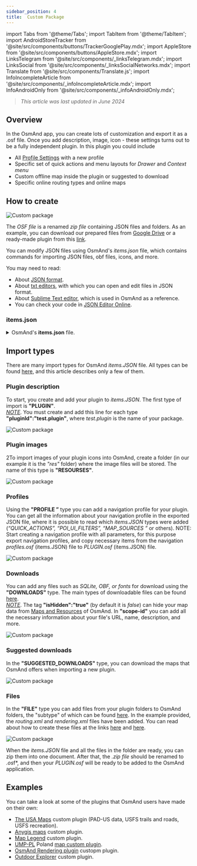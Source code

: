 ```yaml
---
sidebar_position: 4
title:  Custom Package
---
```


import Tabs from '@theme/Tabs';
import TabItem from '@theme/TabItem';
import AndroidStoreTracker from '@site/src/components/buttons/TrackerGooglePlay.mdx';
import AppleStore from '@site/src/components/buttons/AppleStore.mdx';
import LinksTelegram from '@site/src/components/_linksTelegram.mdx';
import LinksSocial from '@site/src/components/_linksSocialNetworks.mdx';
import Translate from '@site/src/components/Translate.js';
import InfoIncompleteArticle from '@site/src/components/_infoIncompleteArticle.mdx';
import InfoAndroidOnly from '@site/src/components/_infoAndroidOnly.mdx';


> *This article was last updated in June 2024*

## Overview

In the OsmAnd app, you can create lots of customization and export it as a .osf file. Once you add description, image, icon - these settings turns out to be a fully independent plugin. In this plugin you could include 
- All [Profile Settings](../personal/profiles.md) with a new profile
- Specific set of quick actions and menu layouts for *Drawer* and *Context menu*
- Custom offline map inside the plugin or suggested to download
- Specific online routing types and online maps


## How to create

![Custom package](@site/static/img/plugins/custom/1.jpg)

The *OSF file* is a renamed *zip file* containing JSON files and folders. As an example, you can download our prepared files from [Google Drive](https://drive.google.com/drive/folders/1wDPGThkdRi9_3UrCKROgt49qi-1gM6jk?usp=sharing) or a ready-made plugin from this [link](https://drive.google.com/open?id=1efZ01uAIL27aTQLLoTl8KYH-ts_WSRSe).  

You can modify JSON files using OsmAnd's *items.json* file, which contains commands for importing JSON files, obf files, icons, and more.

You may need to read:
- About [JSON format](https://en.wikipedia.org/wiki/JSON).
- About [txt editors](https://en.wikipedia.org/wiki/List_of_text_editors), with which you can open and edit files in JSON format.
- About [Sublime Text editor](https://en.wikipedia.org/wiki/Sublime_Text), which is used in OsmAnd as a reference.
- You can check your code in [JSON Editor Online](https://jsoneditoronline.org/).


### items.json

<details><summary> OsmAnd's <b>items.json</b> file. </summary> 

```
{
   "version":1,
   "items":[

      {
         "type":"PLUGIN",
         "pluginId":"test.plugin",
         "version" : 1,
         "icon": {
             "" : "@plugin-id.png"
             
         },
         "image": {
             "" :"@plugin-image.webp"
         },
         "name":{
            "":"Test Plugin",
            "ru":"Test Plugin: RU language"
         },
         "description":{
            "":"This package is a test package and displays test information.",
            "ru":"This package is a test package and displays test information. RU language."
         }
      },

      {
         "type":"RESOURCES",
         "pluginId":"test.plugin",
         "file":"res"
      },


      {
         "type":"DOWNLOADS",
         "pluginId":"test.plugin",
         "items":[
            {
               "path":"test",
               "name":{
                  "":"My offline maps",
                  "ru":"RU: My offline maps"
               },
               "icon":{
                  "":"ic_world_globe_dark"
               },
               "header-color":"#002E64",
               "description":{
                  "text":{
                     "":"This package is a collection of online and offline map sources of various types.",
                     "ru":"RU: This package is a collection of online and offline map sources of various types."
                  },
                  "button":[
                     {
                        "":"Telegram chat OsmAnd",
                        "url":"https:\/\/t.me\/OsmAndMaps"
                     }
                  ]
               }
            },
            {
               "scope-id":"offline-maps",
               "path":"test/Waterway",
               "header-color":"#002E64",
               "name":{
                  "":"Waterway",
                  "ru":"RU: waterway"
               },
               "icon":{
                  "":"ic_world_globe_dark"
               },
               "items":[
                  {
                     "name":{
                        "":"Offline Waterway map SA",
                        "ru":"RU: Offline Waterway map SA"
                     },
                     "filename":"waterway.obf.zip",
                     "type":"map",
                     "isHidden":"true",
                     "timestamp":1582994500,
                     "containerSize":28195301,
                     "contentSize":28195301,
                     "description":{
                        "text":{
                           "":"Zoom min: 0<br />Zoom max: 19<br />Countries: SA",
                           "ru":"RU: Zoom min: 0<br />Zoom max: 19<br />Countries: SA"
                        },
                        "image":[
                           "https://drive.google.com/uc?id=16HjUHsSWNgeQI0bmuup9ohpyrg6rWkHH&export=download"
                        ]
                     },
                     "downloadurl":"https://drive.google.com/uc?id=10iP2VZexHtHC0QLhACZ1QoEy-duNN5Wg&export=download",
                     "firstsubname":{
                        "":"Waterway",
                        "ru":"RU: Waterway"
                     },
                     "secondsubname":{
                        "":"",
                        "ru":""
                     }
                }
           ]
        }] 
    },

      {
         "type":"PROFILE",
         "pluginId":"test.plugin",
         "file":"bicycle_test.json",
         "appMode":{
            "iconColor":"RED",
            "iconName":"ic_action_motorcycle_dark",
            "locIcon":"BENTLEY",
            "navIcon":"BENTLEY",
            "order":32,
            "parent":"bicycle",
            "stringKey":"bicycle_test",
            "userProfileName" : "Test Prof"
         },
         "prefs" : {
            "drawer_logo": { "" : "@logo.png"},
            "drawer_url" : { "" : "https://osmand.net"},
            "drawer_items" : { "hidden" : ["dashboard"], "order" : ["map_markers", "my_places", "search"] },
            "context_menu_items" : {},
            "configure_map_items" : {},
            "route_service":"OSMAND",
            "renderer":"test-rendering.render.xml",
            "routing_profile":"routing-test.xml/test-car"
        }
      },

      {
         "type":"FILE",
         "pluginId":"test.plugin",
         "subtype" : "rendering_style",
         "file":"\/rendering\/test-rendering.render.xml"
      },

      {
         "type":"FILE",
         "pluginId":"test.plugin",
         "subtype" : "routing_config",
         "file":"\/routing\/routing-test.xml"
      },

      {
         "type":"SUGGESTED_DOWNLOADS",
         "pluginId":"test.plugin",
         "comment-1" : "search-type are latlon (closest by latlon), worldregion (by boundaries if name matches worldRegion downloadName as we do for default types), by default natural order, limit finds first N elements",
         "comment-2" : "predefined scope-id are @type of indexes.xml map, srtm_map, road_map, wikimap, wikivoyage, hillshade, slope, fonts, voice, depth ",
         "comment-3" : "names filters ignore case by name.contains(filterName)",
         "items": [{
             "scope-id" : "test-downloads",
             "limit" : 1,
             "search-type" : "latlon"
         }, {
             "scope-id" : "road_map",
             "names" : [
                 "Poland_lesser-poland_europe_2.obf.zip", "netherlands_noord-holland_europe"]
         }, {
             "scope-id" : "wikimap",
             "search-type" : "worldregion"
         }]
      },

      {
         "type":"NAVIGATION_ICONS",
         "pluginId":"test.plugin",
         "items" : [{
            "locationIcon": {
                 "" : "@bentley-car.png"
            },
            "locationIconId": "BENTLEY", 
            "navigationIcon": {
                 "" : "@bentley-car-moving.png"
            },
            "navigationIconId": "BENTLEY"
         }]
      },
      
      {
         "type":"QUICK_ACTIONS",
         "pluginId":"test.plugin",
         "items": [{
            "name": "Test quick action",
            "actionType": "osmbug.add",
            "params": "{\"dialog\":\"false\",\"message\":\"Message\"}"
          }]
      },

      {
         "type":"POI_UI_FILTERS",
         "pluginId":"test.plugin",
          "items": [{
                "name": "Test Search",
                "filterId": "test_search",
                "acceptedTypes": "{\"sustenance\":[\"bar\",\"alpine_hut\"]}"
            }]
      },

      {
         "type":"MAP_SOURCES",
         "pluginId":"test.plugin",
         "items": [{
            "sql": false,
            "name": "OsmAnd (test)",
            "minZoom": 1,
            "maxZoom": 19,
            "url": "https:\/\/tile.osmand.net\/hd\/{0}\/{1}\/{2}.png",
            "ellipsoid": false,
            "inverted_y": false,
            "timesupported": false,
            "expire": -1,
            "inversiveZoom": false,
            "ext": ".png",
            "tileSize": 512,
            "bitDensity": 8,
            "avgSize": 18000
        }]
      }
   ]
}

```
</details>


## Import types

There are many import types for OsmAnd *items.JSON* file. All types can be found [here](https://github.com/osmandapp/Osmand/blob/r3.7/OsmAnd/src/net/osmand/plus/settings/backend/SettingsHelper.java#L133), and this article describes only a few of them.

### Plugin description
To start, you create and add your plugin to *items.JSON*. The first type of import is **"PLUGIN"**.  
   *<u>NOTE</u>*. You must create and add this line for each type **"pluginId":"test.plugin"**, where *test.plugin* is the name of your package.  

   ![Custom package](@site/static/img/plugins/custom/2.jpg)

### Plugin images
2To import images of your plugin icons into OsmAnd, create a folder (in our example it is the *"res"* folder) where the image files will be stored. The name of this type is **"RESOURSES"**.  

   ![Custom package](@site/static/img/plugins/custom/4.jpg)


### Profiles
Using the **"PROFILE ”** type you can add a navigation profile for your plugin. You can get all the information about your navigation profile in the exported JSON file, where it is possible to read which *items.JSON* types were added (*“QUICK_ACTIONS”, “POI_UI_FILTERS”, “MAP_SOURCES ”* or others). 
NOTE: Start creating a navigation profile with all parameters, for this purpose export navigation profiles, and copy necessary items from the navigation *profiles.osf* (items.JSON) file to *PLUGIN.osf* (items.JSON) file.  

   ![Custom package](@site/static/img/plugins/custom/6.jpg)

### Downloads
You can add any files such as *SQLite, OBF, or fonts* for download using the **"DOWNLOADS"** type. The main types of downloadable files can be found [here](https://github.com/osmandapp/Osmand/blob/master/OsmAnd/src/net/osmand/plus/download/DownloadActivityType.java#L33).  
   *<u>NOTE</u>*. The tag **"isHidden":"true"** (by default it is *false*) can hide your map data from [Maps and Resources](../personal/maps-resources.md#local) of OsmAnd.  In **"scope-id"** you can add all the necessary information about your file's URL, name, description, and more.  

   ![Custom package](@site/static/img/plugins/custom/3.jpg)

### Suggested downloads
In the **"SUGGESTED_DOWNLOADS"** type, you can download the maps that OsmAnd offers when importing a new plugin.  

   ![Custom package](@site/static/img/plugins/custom/7.jpg)

### Files
 In the **"FILE"** type you can add files from your plugin folders to OsmAnd folders, the "subtype" of which can be found [here](https://github.com/osmandapp/Osmand/blob/r3.7/OsmAnd/src/net/osmand/plus/settings/backend/SettingsHelper.java#L1312). In the example provided, the *routing.xml* and *rendering.xml* files have been added. You can read about how to create these files at the links [here](https://github.com/osmandapp/OsmAnd-resources/blob/master/routing/routing.xml) and [here](https://github.com/osmandapp/OsmAnd-resources/tree/master/rendering_styles).  

   ![Custom package](@site/static/img/plugins/custom/8.jpg)

When the *items.JSON* file and all the files in the folder are ready, you can zip them into one document. After that, the *.zip file* should be renamed to *.os*f*, and then your *PLUGIN.osf* will be ready to be added to the OsmAnd application.


## Examples

You can take a look at some of the plugins that OsmAnd users have made on their own:

 - [The USA Maps](https://osmand.net/uploads/plugins/us.maps/2/us.maps-2.osf) custom plugin (PAD-US data, USFS trails and roads, USFS recreation).
 - [Anygis maps](https://osmand.net/uploads/plugins/ru.anygis.plugin/2/ru.anygis.plugin-2.osf) custom plugin.
 - [Map Legend](https://osmand.net/uploads/plugins/legend.plugin/1/legend.plugin-1.osf) custom plugin.
 - [UMP-PL](https://ump.waw.pl/) Poland [map custom plugin](https://osmand.net/uploads/plugins/UMP_map.plugin/1/UMP_map.plugin-1.osf).
 - [OsmAnd Rendering plugin](https://osmand.net/uploads/plugins/osmand.rendering.plugin/1/osmand.rendering.plugin-1.osf) custopm plugin.
 - [Outdoor Explorer](https://osmand.net/uploads/plugins/outdoor-explorer.plugin/1/outdoor-explorer.plugin-1.osf) custom plugin.
